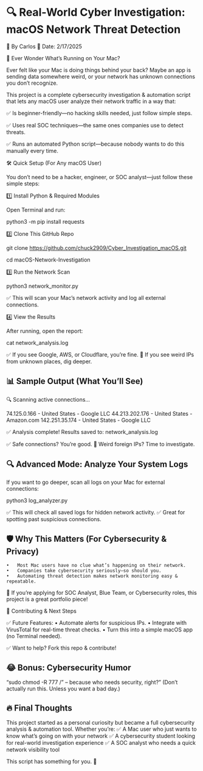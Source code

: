 # 🔍 Real-World Cyber Investigation: macOS Network Threat Detection

🚀 By Carlos
📅 Date: 2/17/2025

🔴 Ever Wonder What’s Running on Your Mac?

Ever felt like your Mac is doing things behind your back? Maybe an app is sending data somewhere weird, or your network has unknown connections you don’t recognize.

This project is a complete cybersecurity investigation & automation script that lets any macOS user analyze their network traffic in a way that:

✅ Is beginner-friendly—no hacking skills needed, just follow simple steps.

✅ Uses real SOC techniques—the same ones companies use to detect threats.

✅ Runs an automated Python script—because nobody wants to do this manually every time.

🛠️ Quick Setup (For Any macOS User)

You don’t need to be a hacker, engineer, or SOC analyst—just follow these simple steps:

1️⃣ Install Python & Required Modules

Open Terminal and run:

python3 -m pip install requests

2️⃣ Clone This GitHub Repo

git clone https://github.com/chuck2909/Cyber_Investigation_macOS.git

cd macOS-Network-Investigation

3️⃣ Run the Network Scan

python3 network_monitor.py

✅ This will scan your Mac’s network activity and log all external connections.

4️⃣ View the Results

After running, open the report:

cat network_analysis.log

✅ If you see Google, AWS, or Cloudflare, you’re fine.
🚨 If you see weird IPs from unknown places, dig deeper.

## 📊 Sample Output (What You’ll See)

🔍 Scanning active connections...

74.125.0.166 - United States - Google LLC
44.213.202.176 - United States - Amazon.com
142.251.35.174 - United States - Google LLC

✅ Analysis complete! Results saved to: network_analysis.log

✅ Safe connections? You’re good.
🚨 Weird foreign IPs? Time to investigate.


## 🔍 Advanced Mode: Analyze Your System Logs

If you want to go deeper, scan all logs on your Mac for external connections:

python3 log_analyzer.py

✅ This will check all saved logs for hidden network activity.
✅ Great for spotting past suspicious connections.


## 🛡️ Why This Matters (For Cybersecurity & Privacy)
	•	Most Mac users have no clue what’s happening on their network.
	•	Companies take cybersecurity seriously—so should you.
	•	Automating threat detection makes network monitoring easy & repeatable.

📌 If you’re applying for SOC Analyst, Blue Team, or Cybersecurity roles, this project is a great portfolio piece!

📢 Contributing & Next Steps

✅ Future Features:
	•	Automate alerts for suspicious IPs.
	•	Integrate with VirusTotal for real-time threat checks.
	•	Turn this into a simple macOS app (no Terminal needed).

✅ Want to help? Fork this repo & contribute!

## 😂 Bonus: Cybersecurity Humor

“sudo chmod -R 777 /” – because who needs security, right?”
(Don’t actually run this. Unless you want a bad day.)


## 🔥 Final Thoughts

This project started as a personal curiosity but became a full cybersecurity analysis & automation tool. Whether you’re:
✅ A Mac user who just wants to know what’s going on with your network
✅ A cybersecurity student looking for real-world investigation experience
✅ A SOC analyst who needs a quick network visibility tool

This script has something for you. 🚀
